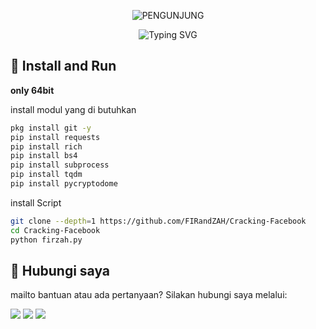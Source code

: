 <p align="center"> 
  <img src="https://visitor-badge.laobi.icu/badge?page_id=FIRandZAH.Cracking-Facebook&left_text=PENGUNJUNG&left_color=gray&right_color=green" alt="PENGUNJUNG"/>
</p>

<p align="center">
  <img src="https://readme-typing-svg.demolab.com?font=Fira+Code&pause=1000&color=00FF00&background=88888833&width=435&lines=scropt+Cracking+Facebook" alt="Typing SVG"/>
</p>

## 🚀 Install and Run
**only 64bit**

install modul yang di butuhkan

```sh
pkg install git -y
pip install requests
pip install rich
pip install bs4
pip install subprocess
pip install tqdm 
pip install pycryptodome
```

install Script 

```sh
git clone --depth=1 https://github.com/FIRandZAH/Cracking-Facebook
cd Cracking-Facebook
python firzah.py
```

##  🤝  Hubungi saya

mailto bantuan atau ada pertanyaan?  Silakan hubungi saya melalui:

[![](https://img.shields.io/badge/Whatsapp-CHAT-red?logo=Whatsapp&logoColor=Brightgreen&labelColor=white)](https://wa.me/6283170597744)
[![](https://img.shields.io/badge/Facebook-blue?logo=Facebook&logoColor=blue&labelColor=white)](https://www.facebook.com/firzah.892352?mibextid=ZbWKwL)
[![](https://img.shields.io/badge/Email-Contact%20Me-blue?logo=mail&logoColor=white&labelColor=white)](mailto:firzah48@gmail.com)
